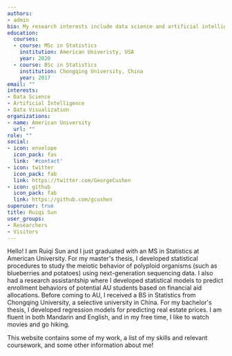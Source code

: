 ```yaml
---
authors:
- admin
bio: My research interests include data science and artificial intelligence.
education:
  courses:
  - course: MSc in Statistics
    institution: American Univeristy, USA
    year: 2020
  - course: BSc in Statistics
    institution: Chongqing University, China
    year: 2017
email: ""
interests:
- Data Science
- Artificial Intelligence
- Data Visualization
organizations:
- name: American University
  url: ""
role: ""
social:
- icon: envelope
  icon_pack: fas
  link: '#contact'
- icon: twitter
  icon_pack: fab
  link: https://twitter.com/GeorgeCushen
- icon: github
  icon_pack: fab
  link: https://github.com/gcushen
superuser: true
title: Ruiqi Sun
user_groups:
- Researchers
- Visitors
---
```


Hello! I am Ruiqi Sun and I just graduated with an MS in Statistics at American University. For my master's thesis, I developed statistical procedures to study the meiotic behavior of polyploid organisms (such as blueberries and potatoes) using next-generation sequencing data. I also had a research assistantship where I developed statistical models to predict enrollment behaviors of potential AU students based on financial aid allocations. Before coming to AU, I received a BS in Statistics from Chongqing University, a selective university in China. For my bachelor's thesis, I developed regression models for predicting real estate prices. I am fluent in both Mandarin and English, and in my free time,  I like to watch movies and go hiking.

This website contains some of my work, a list of my skills and relevant coursework, and some other information about me!
